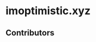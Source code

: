 # imoptimistic.xyz

## Contributors

<!-- readme: contributors -start -->
<!-- readme: contributors -end -->
